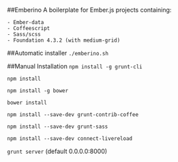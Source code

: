 ##Emberino
A boilerplate for Ember.js projects containing:

    - Ember-data
    - Coffeescript
    - Sass/scss
    - Foundation 4.3.2 (with medium-grid)

##Automatic installer
`./emberino.sh`

##Manual Installation
`npm install -g grunt-cli`

`npm install`

`npm install -g bower`

`bower install`

`npm install --save-dev grunt-contrib-coffee`

`npm install --save-dev grunt-sass`

`npm install --save-dev connect-livereload`

`grunt server` (default 0.0.0.0:8000)
